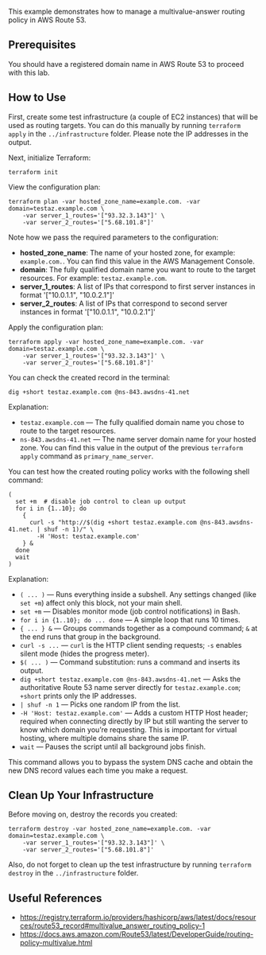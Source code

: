 This example demonstrates how to manage a multivalue-answer routing policy in AWS Route 53.

## Prerequisites

You should have a registered domain name in AWS Route 53 to proceed with this lab.

## How to Use

First, create some test infrastructure (a couple of EC2 instances) that will be used as routing targets. You can do this manually by running `terraform apply` in the `../infrastructure` folder. Please note the IP addresses in the output.

Next, initialize Terraform:

```
terraform init
```

View the configuration plan:

```
terraform plan -var hosted_zone_name=example.com. -var domain=testaz.example.com \
    -var server_1_routes='["93.32.3.143"]' \
    -var server_2_routes='["5.68.101.8"]'
```

Note how we pass the required parameters to the configuration:

- **hosted_zone_name**: The name of your hosted zone, for example: `example.com.`. You can find this value in the AWS Management Console.
- **domain**: The fully qualified domain name you want to route to the target resources. For example: `testaz.example.com`.
- **server_1_routes**: A list of IPs that correspond to first server instances in format '[\"10.0.1.1\", \"10.0.2.1\"]'
- **server_2_routes**: A list of IPs that correspond to second server instances in format '[\"10.0.1.1\", \"10.0.2.1\"]'

Apply the configuration plan:

```
terraform apply -var hosted_zone_name=example.com. -var domain=testaz.example.com \
    -var server_1_routes='["93.32.3.143"]' \
    -var server_2_routes='["5.68.101.8"]'
```

You can check the created record in the terminal:

```
dig +short testaz.example.com @ns-843.awsdns-41.net
```

Explanation:

* `testaz.example.com` — The fully qualified domain name you chose to route to the target resources.
* `ns-843.awsdns-41.net` — The name server domain name for your hosted zone. You can find this value in the output of the previous `terraform apply` command as `primary_name_server`.

You can test how the created routing policy works with the following shell command:

```
(
  set +m  # disable job control to clean up output
  for i in {1..10}; do
    {
      curl -s "http://$(dig +short testaz.example.com @ns-843.awsdns-41.net. | shuf -n 1)/" \
        -H 'Host: testaz.example.com'
    } &
  done
  wait
)
```

Explanation:

* `( ... )` — Runs everything inside a subshell. Any settings changed (like `set +m`) affect only this block, not your main shell.
* `set +m` — Disables monitor mode (job control notifications) in Bash.
* `for i in {1..10}; do ... done` — A simple loop that runs 10 times.
* `{ ... } &` — Groups commands together as a compound command; `&` at the end runs that group in the background.
* `curl -s ...` — `curl` is the HTTP client sending requests; `-s` enables silent mode (hides the progress meter).
* `$( ... )` — Command substitution: runs a command and inserts its output.
* `dig +short testaz.example.com @ns-843.awsdns-41.net` — Asks the authoritative Route 53 name server directly for `testaz.example.com`; `+short` prints only the IP addresses.
* `| shuf -n 1` — Picks one random IP from the list.
* `-H 'Host: testaz.example.com'` — Adds a custom HTTP Host header; required when connecting directly by IP but still wanting the server to know which domain you’re requesting. This is important for virtual hosting, where multiple domains share the same IP.
* `wait` — Pauses the script until all background jobs finish.

This command allows you to bypass the system DNS cache and obtain the new DNS record values each time you make a request.

## Clean Up Your Infrastructure

Before moving on, destroy the records you created:

```
terraform destroy -var hosted_zone_name=example.com. -var domain=testaz.example.com \
    -var server_1_routes='["93.32.3.143"]' \
    -var server_2_routes='["5.68.101.8"]'
```

Also, do not forget to clean up the test infrastructure by running `terraform destroy` in the `../infrastructure` folder.

## Useful References

* https://registry.terraform.io/providers/hashicorp/aws/latest/docs/resources/route53_record#multivalue_answer_routing_policy-1
* https://docs.aws.amazon.com/Route53/latest/DeveloperGuide/routing-policy-multivalue.html